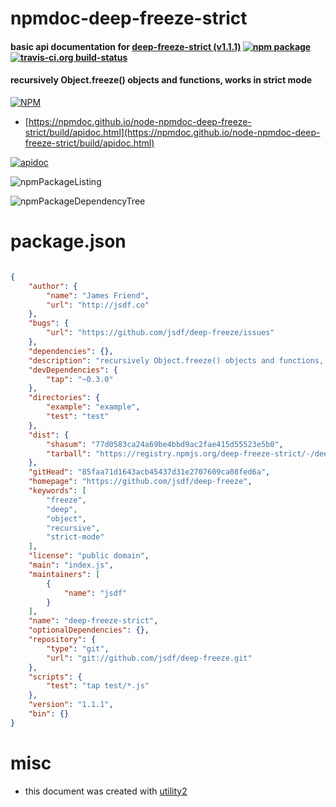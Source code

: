 # npmdoc-deep-freeze-strict

#### basic api documentation for  [deep-freeze-strict (v1.1.1)](https://github.com/jsdf/deep-freeze)  [![npm package](https://img.shields.io/npm/v/npmdoc-deep-freeze-strict.svg?style=flat-square)](https://www.npmjs.org/package/npmdoc-deep-freeze-strict) [![travis-ci.org build-status](https://api.travis-ci.org/npmdoc/node-npmdoc-deep-freeze-strict.svg)](https://travis-ci.org/npmdoc/node-npmdoc-deep-freeze-strict)

#### recursively Object.freeze() objects and functions, works in strict mode

[![NPM](https://nodei.co/npm/deep-freeze-strict.png?downloads=true&downloadRank=true&stars=true)](https://www.npmjs.com/package/deep-freeze-strict)

- [https://npmdoc.github.io/node-npmdoc-deep-freeze-strict/build/apidoc.html](https://npmdoc.github.io/node-npmdoc-deep-freeze-strict/build/apidoc.html)

[![apidoc](https://npmdoc.github.io/node-npmdoc-deep-freeze-strict/build/screenCapture.buildCi.browser.%252Ftmp%252Fbuild%252Fapidoc.html.png)](https://npmdoc.github.io/node-npmdoc-deep-freeze-strict/build/apidoc.html)

![npmPackageListing](https://npmdoc.github.io/node-npmdoc-deep-freeze-strict/build/screenCapture.npmPackageListing.svg)

![npmPackageDependencyTree](https://npmdoc.github.io/node-npmdoc-deep-freeze-strict/build/screenCapture.npmPackageDependencyTree.svg)



# package.json

```json

{
    "author": {
        "name": "James Friend",
        "url": "http://jsdf.co"
    },
    "bugs": {
        "url": "https://github.com/jsdf/deep-freeze/issues"
    },
    "dependencies": {},
    "description": "recursively Object.freeze() objects and functions, works in strict mode",
    "devDependencies": {
        "tap": "~0.3.0"
    },
    "directories": {
        "example": "example",
        "test": "test"
    },
    "dist": {
        "shasum": "77d0583ca24a69be4bbd9ac2fae415d55523e5b0",
        "tarball": "https://registry.npmjs.org/deep-freeze-strict/-/deep-freeze-strict-1.1.1.tgz"
    },
    "gitHead": "85faa71d1643acb45437d31e2707609ca08fed6a",
    "homepage": "https://github.com/jsdf/deep-freeze",
    "keywords": [
        "freeze",
        "deep",
        "object",
        "recursive",
        "strict-mode"
    ],
    "license": "public domain",
    "main": "index.js",
    "maintainers": [
        {
            "name": "jsdf"
        }
    ],
    "name": "deep-freeze-strict",
    "optionalDependencies": {},
    "repository": {
        "type": "git",
        "url": "git://github.com/jsdf/deep-freeze.git"
    },
    "scripts": {
        "test": "tap test/*.js"
    },
    "version": "1.1.1",
    "bin": {}
}
```



# misc
- this document was created with [utility2](https://github.com/kaizhu256/node-utility2)
